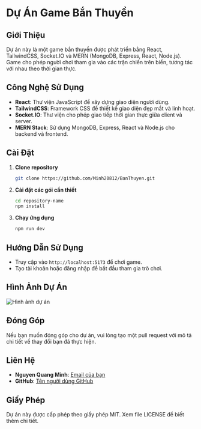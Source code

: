 # Dự Án Game Bắn Thuyền

## Giới Thiệu
Dự án này là một game bắn thuyền được phát triển bằng React, TailwindCSS, Socket.IO và MERN (MongoDB, Express, React, Node.js). Game cho phép người chơi tham gia vào các trận chiến trên biển, tương tác với nhau theo thời gian thực.

## Công Nghệ Sử Dụng
- **React**: Thư viện JavaScript để xây dựng giao diện người dùng.
- **TailwindCSS**: Framework CSS để thiết kế giao diện đẹp mắt và linh hoạt.
- **Socket.IO**: Thư viện cho phép giao tiếp thời gian thực giữa client và server.
- **MERN Stack**: Sử dụng MongoDB, Express, React và Node.js cho backend và frontend.

## Cài Đặt
1. **Clone repository**
   ```bash
   git clone https://github.com/Minh20812/BanThuyen.git
   ```
2. **Cài đặt các gói cần thiết**
   ```bash
   cd repository-name
   npm install
   ```
3. **Chạy ứng dụng**
   ```bash
   npm run dev
   ```

## Hướng Dẫn Sử Dụng
- Truy cập vào `http://localhost:5173` để chơi game.
- Tạo tài khoản hoặc đăng nhập để bắt đầu tham gia trò chơi.

## Hình Ảnh Dự Án
![Hình ảnh dự án](https://i.imgur.com/g1cA9hE.png)

## Đóng Góp
Nếu bạn muốn đóng góp cho dự án, vui lòng tạo một pull request với mô tả chi tiết về thay đổi bạn đã thực hiện.

## Liên Hệ
- **Nguyen Quang Minh**: [Email của bạn](mailto:ngquangminh2128@gmail.com)
- **GitHub**: [Tên người dùng GitHub](https://github.com/Minh20812)

## Giấy Phép
Dự án này được cấp phép theo giấy phép MIT. Xem file LICENSE để biết thêm chi tiết.
